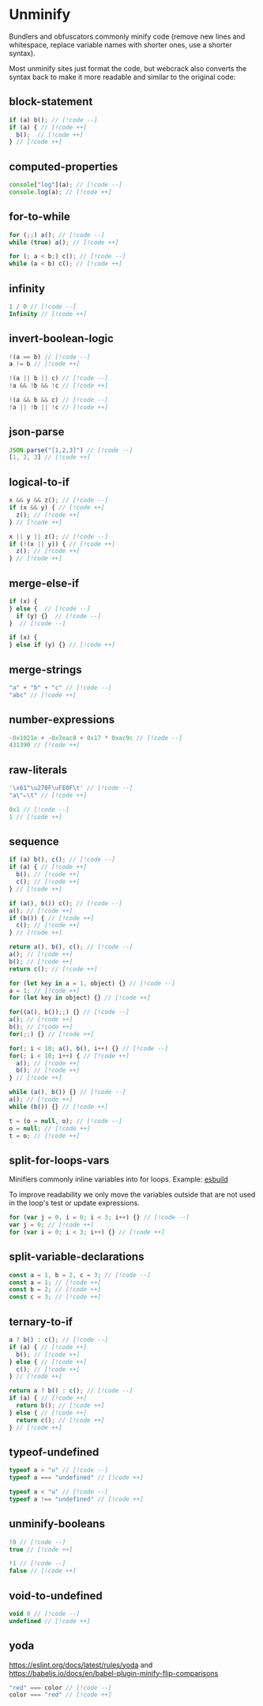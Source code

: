 # Unminify

Bundlers and obfuscators commonly minify code (remove new lines and whitespace, replace variable names with shorter ones, use a shorter syntax).

Most unminify sites just format the code, but webcrack also converts the syntax back to make it more readable and similar to the original code:

## block-statement

```js
if (a) b(); // [!code --]
if (a) { // [!code ++]
  b();  // [!code ++]
} // [!code ++]
```

## computed-properties

```js
console["log"](a); // [!code --]
console.log(a); // [!code ++]
```

## for-to-while

```js
for (;;) a(); // [!code --]
while (true) a(); // [!code ++]
```

```js
for (; a < b;) c(); // [!code --]
while (a < b) c(); // [!code ++]
```

## infinity

```js
1 / 0 // [!code --]
Infinity // [!code ++]
```

## invert-boolean-logic

```js
!(a == b) // [!code --]
a != b // [!code ++]
```

```js
!(a || b || c) // [!code --]
!a && !b && !c // [!code ++]
```

```js
!(a && b && c) // [!code --]
!a || !b || !c // [!code ++]
```

## json-parse

```js
JSON.parse("[1,2,3]") // [!code --]
[1, 2, 3] // [!code ++]
```

## logical-to-if

```js
x && y && z(); // [!code --]
if (x && y) { // [!code ++]
  z(); // [!code ++]
} // [!code ++]
```

```js
x || y || z(); // [!code --]
if (!(x || y)) { // [!code ++]
  z(); // [!code ++]
} // [!code ++]
```

## merge-else-if

```js
if (x) {
} else {  // [!code --]
  if (y) {}  // [!code --]
}  // [!code --]

if (x) {
} else if (y) {} // [!code ++]
```

## merge-strings

```js
"a" + "b" + "c" // [!code --]
"abc" // [!code ++]
```

## number-expressions

```js
-0x1021e + -0x7eac8 + 0x17 * 0xac9c // [!code --]
431390 // [!code ++]
```

## raw-literals

```js
'\x61"\u270F\uFE0F\t' // [!code --]
"a\"✏️\t" // [!code ++]
```

```js
0x1 // [!code --]
1 // [!code ++]
```

## sequence

```js
if (a) b(), c(); // [!code --]
if (a) { // [!code ++]
  b(); // [!code ++]
  c(); // [!code ++]
} // [!code ++]
```

```js
if (a(), b()) c(); // [!code --]
a(); // [!code ++]
if (b()) { // [!code ++]
  c(); // [!code ++]
} // [!code ++]
```

```js
return a(), b(), c(); // [!code --]
a(); // [!code ++]
b(); // [!code ++]
return c(); // [!code ++]
```

```js
for (let key in a = 1, object) {} // [!code --]
a = 1; // [!code ++]
for (let key in object) {} // [!code ++]
```

```js
for((a(), b());;) {} // [!code --]
a(); // [!code ++]
b(); // [!code ++]
for(;;) {} // [!code ++]
```

```js
for(; i < 10; a(), b(), i++) {} // [!code --]
for(; i < 10; i++) { // [!code ++]
  a(); // [!code ++]
  b(); // [!code ++]
} // [!code ++]
```

```js
while (a(), b()) {} // [!code --]
a(); // [!code ++]
while (b()) {} // [!code ++]
```

```js
t = (o = null, o); // [!code --]
o = null; // [!code ++]
t = o; // [!code ++]
```

## split-for-loops-vars

Minifiers commonly inline variables into for loops. Example: [esbuild](https://esbuild.github.io/try/#dAAwLjE5LjExAC0tbWluaWZ5AHZhciBqID0gMDsKZm9yICh2YXIgaSA9IDA7IGkgPCAzOyBpKyspIHt9)

To improve readability we only move the variables outside that are not used in the loop's test or update expressions.

```js
for (var j = 0, i = 0; i < 3; i++) {} // [!code --]
var j = 0; // [!code ++]
for (var i = 0; i < 3; i++) {} // [!code ++]
```

## split-variable-declarations

```js
const a = 1, b = 2, c = 3; // [!code --]
const a = 1; // [!code ++]
const b = 2; // [!code ++]
const c = 3; // [!code ++]
```

## ternary-to-if

```js
a ? b() : c(); // [!code --]
if (a) { // [!code ++]
  b(); // [!code ++]
} else { // [!code ++]
  c(); // [!code ++]
} // [!code ++]
```

```js
return a ? b() : c(); // [!code --]
if (a) { // [!code ++]
  return b(); // [!code ++]
} else { // [!code ++]
  return c(); // [!code ++]
} // [!code ++]
```

## typeof-undefined

```js
typeof a > "u" // [!code --]
typeof a === "undefined" // [!code ++]
```

```js
typeof a < "u" // [!code --]
typeof a !== "undefined" // [!code ++]
```

## unminify-booleans

```js
!0 // [!code --]
true // [!code ++]
```

```js
!1 // [!code --]
false // [!code ++]
```

## void-to-undefined

```js
void 0 // [!code --]
undefined // [!code ++]
```

## yoda

<https://eslint.org/docs/latest/rules/yoda> and <https://babeljs.io/docs/en/babel-plugin-minify-flip-comparisons>

```js
"red" === color // [!code --]
color === "red" // [!code ++]
```
